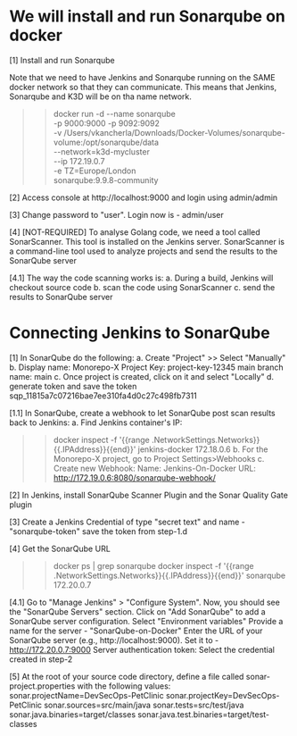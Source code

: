 We will install and run Sonarqube on docker
==========

[1] Install and run Sonarqube

Note that we need to have Jenkins and Sonarqube running on the SAME docker network so that they can communicate.
This means that Jenkins, Sonarqube and K3D will be on tha name network.

>> docker run -d --name sonarqube \
-p 9000:9000 -p 9092:9092 \
-v /Users/vkancherla/Downloads/Docker-Volumes/sonarqube-volume:/opt/sonarqube/data \
--network=k3d-mycluster \
--ip 172.19.0.7 \
-e TZ=Europe/London \
sonarqube:9.9.8-community


[2] Access console at http://localhost:9000 and login using admin/admin


[3] Change password to "user". Login now is - admin/user


[4] [NOT-REQUIRED] To analyse Golang code, we need a tool called SonarScanner. This tool is installed on the Jenkins server.
SonarScanner is a command-line tool used to analyze projects and send the results to the SonarQube server


[4.1] The way the code scanning works is:
a. During a build, Jenkins will checkout source code
b. scan the code using SonarScanner
c. send the results to SonarQube server


Connecting Jenkins to SonarQube
==============================

[1] In SonarQube do the following:
a. Create "Project" >>  Select "Manually"
b. Display name: Monorepo-X
   Project Key: project-key-12345
   main branch name: main
c. Once project is created, click on it and select "Locally"
d. generate token and save the token
 sqp_11815a7c07216bae7ee310fa4d0c27c498fb7311

 [1.1] In SonarQube, create a webhook to let SonarQube post scan results back to Jenkins:
 a. Find Jenkins container's IP:
 >> docker inspect -f '{{range .NetworkSettings.Networks}}{{.IPAddress}}{{end}}' jenkins-docker
 172.18.0.6
 b. For the Monorepo-X project, go to Project Settings>Webhooks
 c. Create new Webhook:
 Name: Jenkins-On-Docker
 URL: http://172.19.0.6:8080/sonarqube-webhook/

[2] In Jenkins, install SonarQube Scanner Plugin and the Sonar Quality Gate plugin

[3] Create a Jenkins Credential of type "secret text" and name - "sonarqube-token" save the token from step-1.d

[4] Get the SonarQube URL
>> docker ps | grep sonarqube
>> docker inspect -f '{{range .NetworkSettings.Networks}}{{.IPAddress}}{{end}}' sonarqube
172.20.0.7

[4.1] Go to "Manage Jenkins" > "Configure System".
Now, you should see the "SonarQube Servers" section.
Click on "Add SonarQube" to add a SonarQube server configuration.
Select "Environment variables"
Provide a name for the server - "SonarQube-on-Docker"
Enter the URL of your SonarQube server (e.g., http://localhost:9000). Set it to - http://172.20.0.7:9000
Server authentication token: Select the credential created in step-2

[5] At the root of your source code directory, define a file called sonar-project.properties with the following values:
sonar.projectName=DevSecOps-PetClinic
sonar.projectKey=DevSecOps-PetClinic
sonar.sources=src/main/java
sonar.tests=src/test/java
sonar.java.binaries=target/classes
sonar.java.test.binaries=target/test-classes